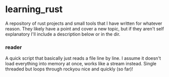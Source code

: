 # learning_rust

A repository of rust projects and small tools that I have written for whatever reason. They likely have a point and cover a new topic, but if they aren't self explanatory I'll include a description below or in the dir.

### reader
A quick script that basically just reads a file line by line. I assume it doesn't load everything into memory at once, works like a stream instead. Single threaded but loops through rockyou nice and quickly (so far)!
